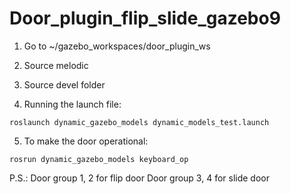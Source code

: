 # Door_plugin_flip_slide_gazebo9


1. Go to ~/gazebo_workspaces/door_plugin_ws

2. Source melodic

3. Source devel folder

4. Running the launch file:
```
roslaunch dynamic_gazebo_models dynamic_models_test.launch
```

5. To make the door operational:
```
rosrun dynamic_gazebo_models keyboard_op
```

P.S.: Door group 1, 2 for flip door 
      Door group 3, 4 for slide door
